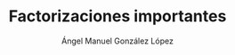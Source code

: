 ---
title: "Factorizaciones importantes"
year: 2022
thumbnail: "assets/img/Logo.png"
topic: "Álgebra"
file: "assets/pdf/Material/Factorizaciones-importantes.pdf"
author: "Ángel Manuel González López"
level: "Intermedio"
alttext: "Hay factores muy importantes a considerar."
---